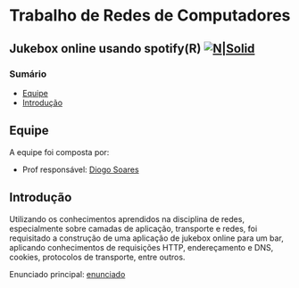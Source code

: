 # Trabalho de Redes de Computadores
## Jukebox online usando spotify(R) [![N|Solid](https://cdn-icons-png.flaticon.com/24/725/725281.png)](https://nodesource.com/products/nsolid)

### Sumário

- [Equipe](#equipe)
- [Introdução](#introdução)

## Equipe

A equipe foi composta por:

+ Prof responsável: [Diogo Soares]

## Introdução

Utilizando os conhecimentos aprendidos na disciplina de redes, especialmente sobre camadas de aplicação, transporte e redes, foi requisitado a construção de uma aplicação de jukebox online para um bar, aplicando conhecimentos de requisições HTTP, endereçamento e DNS, cookies, protocolos de transporte, entre outros.

Enunciado principal: [enunciado]

[//]: # (These are reference links used in the body of this note and get stripped out when the markdown processor does its job. There is no need to format nicely because it shouldn't be seen. Thanks SO - http://stackoverflow.com/questions/4823468/store-comments-in-markdown-syntax)

   [enunciado]: https://github.com/diogosm/MackenzieBar/blob/master/TP1___Redes%20(3).pdf
   [Diogo Soares]: https://github.com/diogosm
